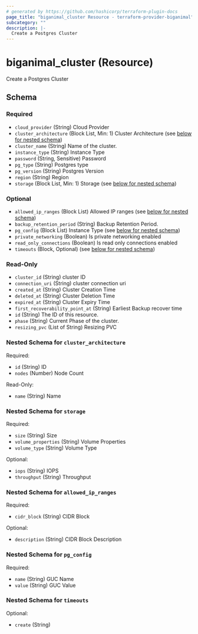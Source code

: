 ```yaml
---
# generated by https://github.com/hashicorp/terraform-plugin-docs
page_title: "biganimal_cluster Resource - terraform-provider-biganimal"
subcategory: ""
description: |-
  Create a Postgres Cluster
---
```


# biganimal_cluster (Resource)

Create a Postgres Cluster



<!-- schema generated by tfplugindocs -->
## Schema

### Required

- `cloud_provider` (String) Cloud Provider
- `cluster_architecture` (Block List, Min: 1) Cluster Architecture (see [below for nested schema](#nestedblock--cluster_architecture))
- `cluster_name` (String) Name of the cluster.
- `instance_type` (String) Instance Type
- `password` (String, Sensitive) Password
- `pg_type` (String) Postgres type
- `pg_version` (String) Postgres Version
- `region` (String) Region
- `storage` (Block List, Min: 1) Storage (see [below for nested schema](#nestedblock--storage))

### Optional

- `allowed_ip_ranges` (Block List) Allowed IP ranges (see [below for nested schema](#nestedblock--allowed_ip_ranges))
- `backup_retention_period` (String) Backup Retention Period.
- `pg_config` (Block List) Instance Type (see [below for nested schema](#nestedblock--pg_config))
- `private_networking` (Boolean) Is private networking enabled
- `read_only_connections` (Boolean) Is read only connections enabled
- `timeouts` (Block, Optional) (see [below for nested schema](#nestedblock--timeouts))

### Read-Only

- `cluster_id` (String) cluster ID
- `connection_uri` (String) cluster connection uri
- `created_at` (String) Cluster Creation Time
- `deleted_at` (String) Cluster Deletion Time
- `expired_at` (String) Cluster Expiry Time
- `first_recoverability_point_at` (String) Earliest Backup recover time
- `id` (String) The ID of this resource.
- `phase` (String) Current Phase of the cluster.
- `resizing_pvc` (List of String) Resizing PVC

<a id="nestedblock--cluster_architecture"></a>
### Nested Schema for `cluster_architecture`

Required:

- `id` (String) ID
- `nodes` (Number) Node Count

Read-Only:

- `name` (String) Name


<a id="nestedblock--storage"></a>
### Nested Schema for `storage`

Required:

- `size` (String) Size
- `volume_properties` (String) Volume Properties
- `volume_type` (String) Volume Type

Optional:

- `iops` (String) IOPS
- `throughput` (String) Throughput


<a id="nestedblock--allowed_ip_ranges"></a>
### Nested Schema for `allowed_ip_ranges`

Required:

- `cidr_block` (String) CIDR Block

Optional:

- `description` (String) CIDR Block Description


<a id="nestedblock--pg_config"></a>
### Nested Schema for `pg_config`

Required:

- `name` (String) GUC Name
- `value` (String) GUC Value


<a id="nestedblock--timeouts"></a>
### Nested Schema for `timeouts`

Optional:

- `create` (String)

